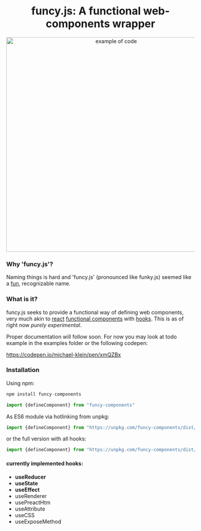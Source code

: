 <h1 align="center">
  funcy.js: A functional web-components wrapper
</h1>
<p align="center">
  <img src="https://i.imgur.com/1nJ9kJd.png" width="572" alt="example of code">
</p>

### Why 'funcy.js'?

Naming things is hard and 'funcy.js' (pronounced like funky.js) seemed like a [fun](http://www.badum-tish.com/), recognizable name.

### What is it?

funcy.js seeks to provide a functional way of defining web components, very much akin to [react](https://reactjs.org/)  [functional components](https://reactjs.org/docs/components-and-props.html#function-and-class-components) with [hooks](https://reactjs.org/docs/hooks-intro.html). This is as of right now *purely experimental*.

Proper documentation will follow soon. For now you may look at todo example in the examples folder or the following codepen:

https://codepen.io/michael-klein/pen/xmQZBx

### Installation

Using npm:

```js
npm install funcy-components
```

```js
import {defineComponent} from "funcy-components"
```

As ES6 module via hotlinking from unpkg:

```js
import {defineComponent} from "https://unpkg.com/funcy-components/dist/core.min.mjs"
```

or the full version with all hooks:

```js
import {defineComponent} from "https://unpkg.com/funcy-components/dist/full.min.mjs"
```

#### currently implemented hooks:

* __useReducer__
* __useState__
* __useEffect__
* useRenderer 
* usePreactHtm
* useAttribute
* useCSS
* useExposeMethod
